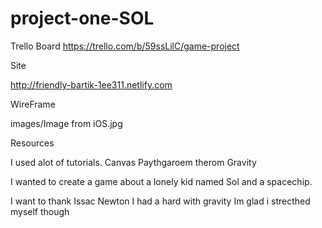 # project-one-SOL

Trello Board https://trello.com/b/59ssLilC/game-project

Site

http://friendly-bartik-1ee311.netlify.com

WireFrame

images/Image from iOS.jpg

Resources 

I used alot of tutorials.
Canvas
Paythgaroem therom
Gravity




 I wanted to create a game about a lonely kid named Sol and a spacechip.
 



I want to thank Issac Newton
 I had a hard with gravity
 Im glad i strecthed myself though